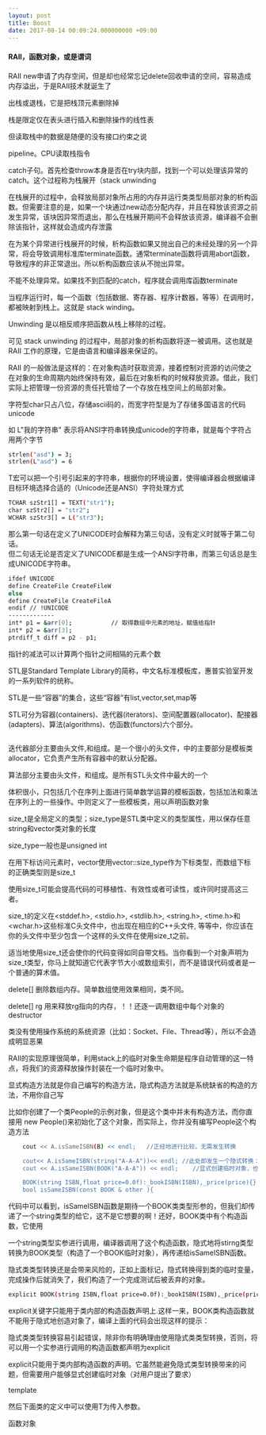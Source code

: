```yaml
---
layout: post
title: Boost
date: 2017-08-14 00:09:24.000000000 +09:00
---
```


#### RAII，函数对象，或是谓词
RAII
new申请了内存空间，但是却也经常忘记delete回收申请的空间，容易造成内存溢出，于是RAII技术就诞生了

出栈或退栈，它是把栈顶元素删除掉

栈是限定仅在表头进行插入和删除操作的线性表

但读取栈中的数据是随便的没有接口约束之说

pipeline。CPU读取栈指令

catch子句。首先检查throw本身是否在try块内部，找到一个可以处理该异常的catch。这个过程称为栈展开（stack unwinding

在栈展开的过程中，会释放局部对象所占用的内存并运行类类型局部对象的析构函数。但需要注意的是，如果一个块通过new动态分配内存，并且在释放该资源之前发生异常，该块因异常而退出，那么在栈展开期间不会释放该资源，编译器不会删除该指针，这样就会造成内存泄露

在为某个异常进行栈展开的时候，析构函数如果又抛出自己的未经处理的另一个异常，将会导致调用标准库terminate函数。通常terminate函数将调用abort函数，导致程序的非正常退出。所以析构函数应该从不抛出异常。

不能不处理异常。如果找不到匹配的catch，程序就会调用库函数terminate

当程序运行时，每一个函数（包括数据、寄存器、程序计数器，等等）在调用时，都被映射到栈上。这就是 stack winding。

Unwinding 是以相反顺序把函数从栈上移除的过程。

可见 stack unwinding 的过程中，局部对象的析构函数将逐一被调用。这也就是 RAII 工作的原理，它是由语言和编译器来保证的。

RAII 的一般做法是这样的：在对象构造时获取资源，接着控制对资源的访问使之在对象的生命周期内始终保持有效，最后在对象析构的时候释放资源。借此，我们实际上把管理一份资源的责任托管给了一个存放在栈空间上的局部对象。

字符型char只占八位，存储ascii码的，而宽字符型是为了存储多国语言的代码unicode

如 L"我的字符串" 表示将ANSI字符串转换成unicode的字符串，就是每个字符占用两个字节
```bash
strlen("asd") = 3;   
strlen(L"asd") = 6

```
T宏可以把一个引号引起来的字符串，根据你的环境设置，使得编译器会根据编译目标环境选择合适的（Unicode还是ANSI）字符处理方式
```bash
TCHAR szStr1[] = TEXT("str1");   
char szStr2[] = "str2";   
WCHAR szStr3[] = L("str3");   
```
那么第一句话在定义了UNICODE时会解释为第三句话，没有定义时就等于第二句话。   
但二句话无论是否定义了UNICODE都是生成一个ANSI字符串，而第三句话总是生成UNICODE字符串。
```bash
ifdef UNICODE
define CreateFile CreateFileW
else
define CreateFile CreateFileA
endif // !UNICODE
-------------
int* p1 = &arr[0];           // 取得数组中元素的地址，赋值给指针
int* p2 = &arr[3];
ptrdiff_t diff = p2 - p1;

```
指针的减法可以计算两个指针之间相隔的元素个数

STL是Standard Template Library的简称，中文名标准模板库，惠普实验室开发的一系列软件的统称。

STL是一些“容器”的集合，这些“容器”有list,vector,set,map等

STL可分为容器(containers)、迭代器(iterators)、空间配置器(allocator)、配接器(adapters)、算法(algorithms)、仿函数(functors)六个部分。

```bash <vector>,<list>,<deque>,<set>,<map>,<stack>和<queue>
```
迭代器部分主要由头文件<utility>,<iterator>和<memory>组成。<utility>是一个很小的头文件，<memory>中的主要部分是模板类allocator，它负责产生所有容器中的默认分配器。

算法部分主要由头文件<algorithm>，<numeric>和<functional>组成。<algorithm>是所有STL头文件中最大的一个

<numeric>体积很小，只包括几个在序列上面进行简单数学运算的模板函数，包括加法和乘法在序列上的一些操作。<functional>中则定义了一些模板类，用以声明函数对象

size_t是全局定义的类型；size_type是STL类中定义的类型属性，用以保存任意string和vector类对象的长度

size_type一般也是unsigned int


在用下标访问元素时，vector使用vector::size_type作为下标类型，而数组下标的正确类型则是size_t

使用size_t可能会提高代码的可移植性、有效性或者可读性，或许同时提高这三者。

size_t的定义在<stddef.h>, <stdio.h>, <stdlib.h>, <string.h>, <time.h>和<wchar.h>这些标准C头文件中，也出现在相应的C++头文件, 等等中，你应该在你的头文件中至少包含一个这样的头文件在使用size_t之前。

适当地使用size_t还会使你的代码变得如同自带文档。当你看到一个对象声明为size_t类型，你马上就知道它代表字节大小或数组索引，而不是错误代码或者是一个普通的算术值。

delete[]  删除数组内存。简单数组使用效果相同，类不同。

 delete[]   rg   用来释放rg指向的内存，！！还逐一调用数组中每个对象的destructor

 类没有使用操作系统的系统资源（比如：Socket、File、Thread等），所以不会造成明显恶果

 RAII的实现原理很简单，利用stack上的临时对象生命期是程序自动管理的这一特点，将我们的资源释放操作封装在一个临时对象中。

 显式构造方法就是你自己编写的构造方法，隐式构造方法就是系统缺省的构造的方法，不用你自己写

比如你创建了一个类People的示例对象，但是这个类中并未有构造方法，而你直接用 new People()来初始化了这个对象，而实际上，你并没有编写People这个构造方法
```bash
    cout << A.isSameISBN(B) << endl;   //正经地进行比较，无需发生转换

    cout<< A.isSameISBN(string("A-A-A"))<< endl; //此处即发生一个隐式转换：string类型-->BOOK类型，借助BOOK的构造函数进行转换，以满足isSameISBN函数的参数期待。
    cout << A.isSameISBN(BOOK("A-A-A")) << endl;    //显式创建临时对象，也即是编译器干的事情。

    BOOK(string ISBN,float price=0.0f):_bookISBN(ISBN),_price(price){}
    bool isSameISBN(const BOOK & other ){


```

代码中可以看到，isSameISBN函数是期待一个BOOK类类型形参的，但我们却传递了一个string类型的给它，这不是它想要的啊！还好，BOOK类中有个构造函数，它使用

一个string类型实参进行调用，编译器调用了这个构造函数，隐式地将stirng类型转换为BOOK类型（构造了一个BOOK临时对象），再传递给isSameISBN函数。


隐式类类型转换还是会带来风险的，正如上面标记，隐式转换得到类的临时变量，完成操作后就消失了，我们构造了一个完成测试后被丢弃的对象。
```bash
explicit BOOK(string ISBN,float price=0.0f):_bookISBN(ISBN),_price(price){}

```

explicit关键字只能用于类内部的构造函数声明上.这样一来，BOOK类构造函数就不能用于隐式地创造对象了，编译上面的代码会出现这样的提示：

隐式类类型转换容易引起错误，除非你有明确理由使用隐式类类型转换，否则，将可以用一个实参进行调用的构造函数都声明为explicit

explicit只能用于类内部构造函数的声明。它虽然能避免隐式类型转换带来的问题，但需要用户能够显式创建临时对象（对用户提出了要求）

template<typename T>  

然后下面类的定义中可以使用T为传入参数。

函数对象
